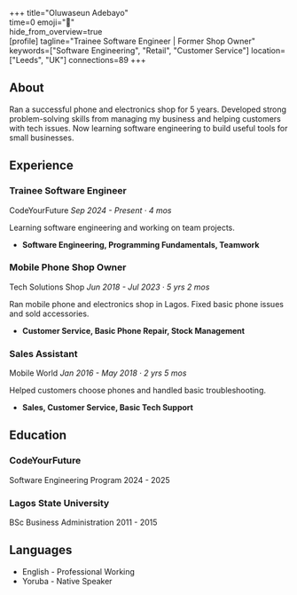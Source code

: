 +++ 
title="Oluwaseun Adebayo"  
time=0 
emoji="👤"  
hide_from_overview=true  
[profile] 
tagline="Trainee Software Engineer | Former Shop Owner" 
keywords=["Software Engineering", "Retail", "Customer Service"] 
location=["Leeds", "UK"] 
connections=89 
+++

## About

Ran a successful phone and electronics shop for 5 years. Developed strong problem-solving skills from managing my business and helping customers with tech issues. Now learning software engineering to build useful tools for small businesses.

## Experience

### Trainee Software Engineer

CodeYourFuture
_Sep 2024 - Present · 4 mos_

Learning software engineering and working on team projects.

- **Software Engineering, Programming Fundamentals, Teamwork**

### Mobile Phone Shop Owner

Tech Solutions Shop
_Jun 2018 - Jul 2023 · 5 yrs 2 mos_

Ran mobile phone and electronics shop in Lagos. Fixed basic phone issues and sold accessories.

- **Customer Service, Basic Phone Repair, Stock Management**

### Sales Assistant

Mobile World
_Jan 2016 - May 2018 · 2 yrs 5 mos_

Helped customers choose phones and handled basic troubleshooting.

- **Sales, Customer Service, Basic Tech Support**

## Education

### CodeYourFuture

Software Engineering Program
2024 - 2025

### Lagos State University

BSc Business Administration
2011 - 2015

## Languages

- English - Professional Working
- Yoruba - Native Speaker
